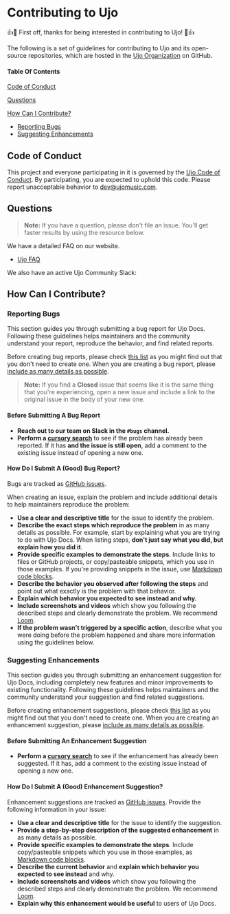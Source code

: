 # Contributing to Ujo

:+1::tada: First off, thanks for being interested in contributing to
Ujo! :tada::+1:

The following is a set of guidelines for contributing to Ujo and
its open-source repositories, which are hosted in the [Ujo
Organization](https://github.com/ujoteam) on GitHub.

#### Table Of Contents

[Code of Conduct](#code-of-conduct)

[Questions](#questions)

[How Can I Contribute?](#how-can-i-contribute)

- [Reporting Bugs](#reporting-bugs)
- [Suggesting Enhancements](#suggesting-enhancements)

## Code of Conduct

This project and everyone participating in it is governed by the
[Ujo Code of Conduct](CODE_OF_CONDUCT.md). By participating, you are
expected to uphold this code. Please report unacceptable behavior to
[dev@ujomusic.com](mailto:dev@ujomusic.com).

## Questions

> **Note:** If you have a question, please don't file an issue. You'll
> get faster results by using the resource below.

We have a detailed FAQ on our website.

- [Ujo FAQ](https://ujomusic.com/faq)

We also have an active Ujo Community Slack:

<!-- TODO -->
<!-- - [Join the Ujo Community Slack
  Team](https://join.slack.com/t/Ujo-community/shared_invite/enQtMzY1MTA2ODY3ODg5LTc0ZGQ4OTEwMDEyMGUxMzJmMDVmNzM1ODRmNTdkNDIyNDkyOGU0NmRkMmRlMmY3ZTMwYzNlOTFiMzUwZjJkOTk)
  - Even though Slack is a chat service, sometimes it takes several
    hours for Ujo team members to respond &mdash; however, we'll get to
    your query as soon as we can! Our team is distributed across timezones
    and wants to help you.
  - Use the `#general` channel for general questions or discussion
    about Ujo.
  - Use the `#bugs` channel for reporting bugs with the Ujo
    application (as distinct from bugs you encounter in running one of our
    core libraries &mdash; for those, you should open an issue as discussed
    [below](#reporting-bugs). -->

## How Can I Contribute?

### Reporting Bugs

This section guides you through submitting a bug report for Ujo
Docs. Following these guidelines helps maintainers and the community
understand your report, reproduce the behavior, and find related
reports.

Before creating bug reports, please check [this
list](#before-submitting-a-bug-report) as you might find out that you
don't need to create one. When you are creating a bug report, please
[include as many details as
possible](#how-do-i-submit-a-good-bug-report).

> **Note:** If you find a **Closed** issue that seems like it is the
> same thing that you're experiencing, open a new issue and include a link
> to the original issue in the body of your new one.

#### Before Submitting A Bug Report

- **Reach out to our team on Slack in the `#bugs` channel.**
- **Perform a [cursory
  search](https://github.com/ujoteam/docs/issues)**
  to see if the problem has already
  been reported. If it has **and the issue is still open**, add a comment
  to the existing issue instead of opening a new one.

#### How Do I Submit A (Good) Bug Report?

Bugs are tracked as [GitHub
issues](https://guides.github.com/features/issues/).

When creating an issue, explain the problem and include additional
details to help maintainers reproduce the problem:

- **Use a clear and descriptive title** for the issue to identify the
  problem.
- **Describe the exact steps which reproduce the problem** in as many
  details as possible. For example, start by explaining what you are
  trying to do with Ujo Docs. When listing steps, **don't just say
  what you did, but explain how you did it**.
- **Provide specific examples to demonstrate the steps**. Include links
  to files or GitHub projects, or copy/pasteable snippets, which you use
  in those examples. If you're providing snippets in the issue, use
  [Markdown code
  blocks](https://help.github.com/articles/markdown-basics/#multiple-lines).
- **Describe the behavior you observed after following the steps** and
  point out what exactly is the problem with that behavior.
- **Explain which behavior you expected to see instead and why.**
- **Include screenshots and videos** which show you following the
  described steps and clearly demonstrate the problem. We recommend
  [Loom](useloom.com).
- **If the problem wasn't triggered by a specific action**, describe
  what you were doing before the problem happened and share more
  information using the guidelines below.

### Suggesting Enhancements

This section guides you through submitting an enhancement suggestion for
Ujo Docs, including completely new features and minor improvements
to existing functionality. Following these guidelines helps maintainers
and the community understand your suggestion and find related
suggestions.

Before creating enhancement suggestions, please check [this
list](#before-submitting-an-enhancement-suggestion) as you might find
out that you don't need to create one. When you are creating an
enhancement suggestion, please [include as many details as
possible](#how-do-i-submit-a-good-enhancement-suggestion).

#### Before Submitting An Enhancement Suggestion

- **Perform a [cursory
  search](https://github.com/ujoteam/docs/issues)**
  to see if the enhancement has
  already been suggested. If it has, add a comment to the existing issue
  instead of opening a new one.

#### How Do I Submit A (Good) Enhancement Suggestion?

Enhancement suggestions are tracked as [GitHub
issues](https://guides.github.com/features/issues/). Provide the
following information in your issue:

- **Use a clear and descriptive title** for the issue to identify the
  suggestion.
- **Provide a step-by-step description of the suggested enhancement** in
  as many details as possible.
- **Provide specific examples to demonstrate the steps**. Include
  copy/pasteable snippets which you use in those examples, as [Markdown
  code
  blocks](https://help.github.com/articles/markdown-basics/#multiple-lines).
- **Describe the current behavior** and **explain which behavior you
  expected to see instead** and why.
- **Include screenshots and videos** which show you following the
  described steps and clearly demonstrate the problem. We recommend
  [Loom](useloom.com).
- **Explain why this enhancement would be useful** to users of Ujo
  Docs.
